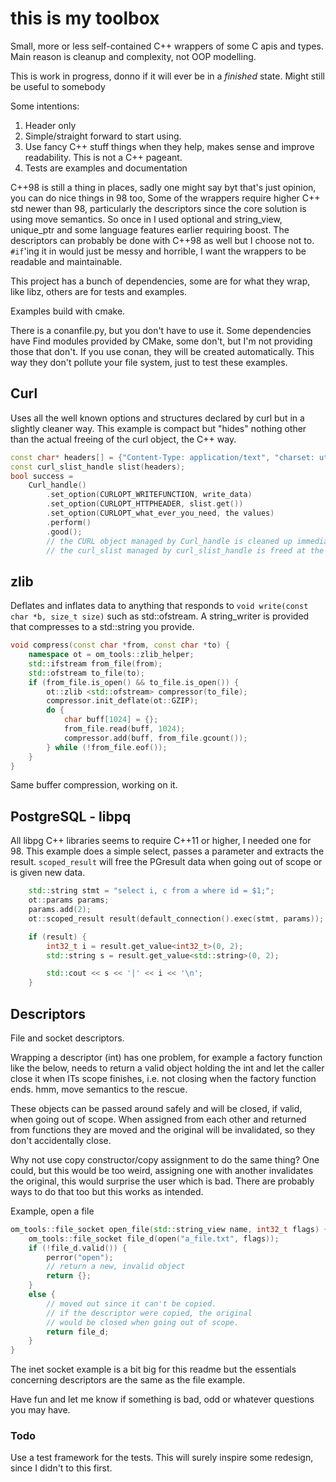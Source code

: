 # this is my toolbox

Small, more or less self-contained C++ wrappers of some C apis and types.
Main reason is cleanup and complexity, not OOP modelling.

This is work in progress, donno if it will ever be in a _finished_ state. Might still be useful to somebody


Some intentions:
1. Header only
2. Simple/straight forward to start using.
3. Use fancy C++ stuff things when they help, makes sense and improve readability. This is not a C++ pageant.
4. Tests are examples and documentation

C++98 is still a thing in places, sadly one might say byt that's just opinion, you can do nice things in 98 too, 
Some of the wrappers require higher C++ std newer than 98, particularly the descriptors since the core solution is using move semantics. So once in I used optional and string_view, unique_ptr and some language features earlier requiring boost.
The descriptors can probably be done with C++98 as well but I choose not to. `#if`'ing it in would just be messy and horrible, I want the wrappers to be readable and maintainable.

This project has a bunch of dependencies, some are for what they wrap, like libz, others are for tests and examples.

Examples build with cmake. 

There is a conanfile.py, but you don't have to use it. Some dependencies have Find modules provided by CMake, some don't, but I'm not providing those that don't. If you use conan, they will be created automatically. This way they don't pollute your file system, just to test these examples.


## Curl

Uses all the well known options and structures declared by curl but in a slightly cleaner way. 
This example is compact but "hides" nothing other than the actual freeing of the curl object, the C++ way.
```c++
const char* headers[] = {"Content-Type: application/text", "charset: utf-8", ""};
const curl_slist_handle slist(headers);
bool success =
    Curl_handle()
        .set_option(CURLOPT_WRITEFUNCTION, write_data)
        .set_option(CURLOPT_HTTPHEADER, slist.get())
        .set_option(CURLOPT_what_ever_you_need, the values)
        .perform()
        .good();
        // the CURL object managed by Curl_handle is cleaned up immediately at ';' since the object is not owned.
        // the curl_slist managed by curl_slist_handle is freed at the end of it's scope.
```

## zlib

Deflates and inflates data to anything that responds to `void write(const char *b, size_t size)` such as std::ofstream. A string_writer is provided that compresses to a std::string you provide.
```c++
void compress(const char *from, const char *to) {
    namespace ot = om_tools::zlib_helper;
    std::ifstream from_file(from);
    std::ofstream to_file(to);
    if (from_file.is_open() && to_file.is_open()) {
        ot::zlib <std::ofstream> compressor(to_file);
        compressor.init_deflate(ot::GZIP);
        do {
            char buff[1024] = {};
            from_file.read(buff, 1024);
            compressor.add(buff, from_file.gcount());
        } while (!from_file.eof());
    }
}

```

Same buffer compression, working on it.



## PostgreSQL - libpq

All libpg C++ libraries seems to require C++11 or higher, I needed one for 98.
This example does a simple select, passes a parameter and extracts the result.
`scoped_result` will free the PGresult data when going out of scope or is given new data.

```c++
    std::string stmt = "select i, c from a where id = $1;";
    ot::params params;
    params.add(2);
    ot::scoped_result result(default_connection().exec(stmt, params));

    if (result) {
        int32_t i = result.get_value<int32_t>(0, 2);
        std::string s = result.get_value<std::string>(0, 2);

        std::cout << s << '|' << i << '\n';
    }
```


## Descriptors
File and socket descriptors.

Wrapping a descriptor (int) has one problem, for example a factory function like the below, needs to return a valid object holding the int and let the caller close it when ITs scope finishes, i.e. not closing when the factory function ends. hmm, move semantics to the rescue. 

These objects can be passed around safely and will be closed, if valid, when going out of scope. When assigned from each other and returned from functions they are moved and the original will be invalidated, so they don't accidentally close.

Why not use copy constructor/copy assignment to do the same thing? One could, but this would be too weird, assigning one with another invalidates the original, this would surprise the user which is bad. There are probably ways to do that too but this works as intended.

Example, open a file
```c++
om_tools::file_socket open_file(std::string_view name, int32_t flags) {
    om_tools::file_socket file_d(open("a_file.txt", flags));
    if (!file_d.valid()) {
        perror("open");
        // return a new, invalid object
        return {};
    }
    else {
        // moved out since it can't be copied.
        // if the descriptor were copied, the original
        // would be closed when going out of scope.
        return file_d;
    }
}
```

The inet socket example is a bit big for this readme but the essentials concerning descriptors are the same as the file example.

Have fun and let me know if something is bad, odd or whatever questions you may have.

### Todo
Use a test framework for the tests. This will surely inspire some redesign, since I didn't to this first.
